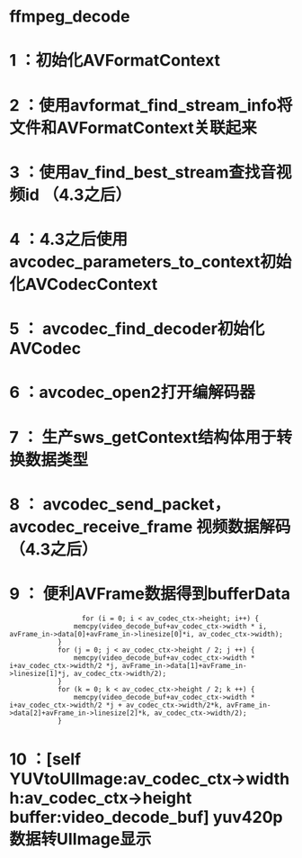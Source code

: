 # ffmpeg_decode

# 1 ：初始化AVFormatContext
# 2 ：使用avformat_find_stream_info将文件和AVFormatContext关联起来
# 3 ：使用av_find_best_stream查找音视频id （4.3之后）
# 4 ：4.3之后使用avcodec_parameters_to_context初始化AVCodecContext
# 5 ： avcodec_find_decoder初始化AVCodec
# 6 ：avcodec_open2打开编解码器
# 7 ： 生产sws_getContext结构体用于转换数据类型
# 8 ： avcodec_send_packet，avcodec_receive_frame 视频数据解码（4.3之后）
# 9 ： 便利AVFrame数据得到bufferData
                      for (i = 0; i < av_codec_ctx->height; i++) {
                    memcpy(video_decode_buf+av_codec_ctx->width * i, avFrame_in->data[0]+avFrame_in->linesize[0]*i, av_codec_ctx->width);
                }
                for (j = 0; j < av_codec_ctx->height / 2; j ++) {
                    memcpy(video_decode_buf+av_codec_ctx->width * i+av_codec_ctx->width/2 *j, avFrame_in->data[1]+avFrame_in->linesize[1]*j, av_codec_ctx->width/2);
                }
                for (k = 0; k < av_codec_ctx->height / 2; k ++) {
                    memcpy(video_decode_buf+av_codec_ctx->width * i+av_codec_ctx->width/2 *j + av_codec_ctx->width/2*k, avFrame_in->data[2]+avFrame_in->linesize[2]*k, av_codec_ctx->width/2);
                }

# 10 ：[self YUVtoUIImage:av_codec_ctx->width h:av_codec_ctx->height buffer:video_decode_buf] yuv420p数据转UIImage显示
